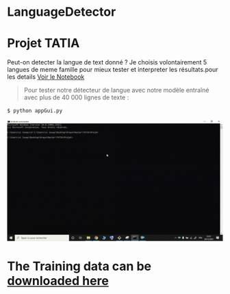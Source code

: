 # LanguageDetector

# Projet TATIA
Peut-on detecter la langue de text donné  ?
Je choisis volontairement 5 langues de meme famille pour mieux tester et interpreter les résultats.pour les details [Voir le Notebook](https://github.com/mohamedlouay/LanguageDetector/blob/main/Language%20Detector.ipynb) 


> Pour tester notre détecteur de langue avec notre modèle entraîné avec plus de 40 000 lignes de texte :
```shell
$ python appGui.py
```
<p align="center">
<img src="https://github.com/mohamedlouay/LanguageDetector/blob/main/images/screen.gif" alt="Example" width="600px">
</p>        


# The Training data can be [downloaded here](https://www.statmt.org/europarl/) 
